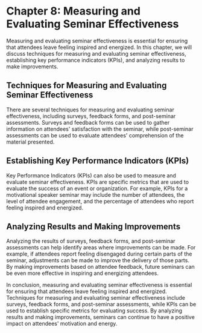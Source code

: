 Chapter 8: Measuring and Evaluating Seminar Effectiveness
=========================================================

Measuring and evaluating seminar effectiveness is essential for ensuring that attendees leave feeling inspired and energized. In this chapter, we will discuss techniques for measuring and evaluating seminar effectiveness, establishing key performance indicators (KPIs), and analyzing results to make improvements.

Techniques for Measuring and Evaluating Seminar Effectiveness
-------------------------------------------------------------

There are several techniques for measuring and evaluating seminar effectiveness, including surveys, feedback forms, and post-seminar assessments. Surveys and feedback forms can be used to gather information on attendees' satisfaction with the seminar, while post-seminar assessments can be used to evaluate attendees' comprehension of the material presented.

Establishing Key Performance Indicators (KPIs)
----------------------------------------------

Key Performance Indicators (KPIs) can also be used to measure and evaluate seminar effectiveness. KPIs are specific metrics that are used to evaluate the success of an event or organization. For example, KPIs for a motivational speaker seminar may include the number of attendees, the level of attendee engagement, and the percentage of attendees who report feeling inspired and energized.

Analyzing Results and Making Improvements
-----------------------------------------

Analyzing the results of surveys, feedback forms, and post-seminar assessments can help identify areas where improvements can be made. For example, if attendees report feeling disengaged during certain parts of the seminar, adjustments can be made to improve the delivery of those parts. By making improvements based on attendee feedback, future seminars can be even more effective in inspiring and energizing attendees.

In conclusion, measuring and evaluating seminar effectiveness is essential for ensuring that attendees leave feeling inspired and energized. Techniques for measuring and evaluating seminar effectiveness include surveys, feedback forms, and post-seminar assessments, while KPIs can be used to establish specific metrics for evaluating success. By analyzing results and making improvements, seminars can continue to have a positive impact on attendees' motivation and energy.
